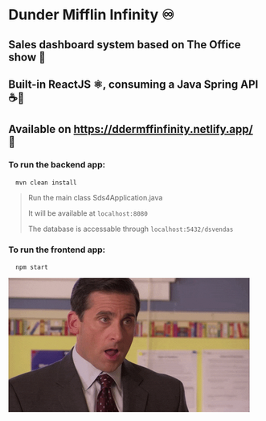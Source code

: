 # Dunder Mifflin Infinity ♾️

## Sales dashboard system based on The Office show 🏢

## Built-in ReactJS ⚛️, consuming a Java Spring API ☕🍃

## Available on https://ddermffinfinity.netlify.app/ 🍎

### To run the backend app:
```shell
  mvn clean install
```
  > Run the main class Sds4Application.java
> 
  > It will be available at `localhost:8080`
> 
  > The database is accessable through `localhost:5432/dsvendas`

### To run the frontend app:
  ```shell
    npm start
  ```
![michael-gif](giphy.gif)
